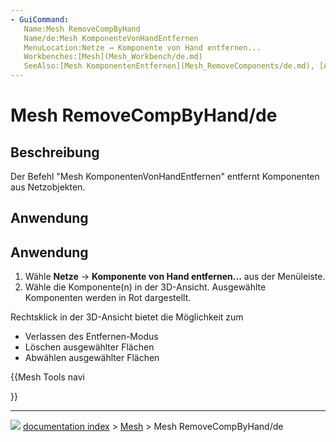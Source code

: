 ```yaml
---
- GuiCommand:
   Name:Mesh RemoveCompByHand
   Name/de:Mesh KomponenteVonHandEntfernen‏‎
   MenuLocation:Netze → Komponente von Hand entfernen...
   Workbenches:[Mesh](Mesh_Workbench/de.md)
   SeeAlso:[Mesh KomponentenEntfernen‏‎](Mesh_RemoveComponents/de.md), [Arch NetzAufteilen](Arch_SplitMesh/de.md)
---
```


# Mesh RemoveCompByHand/de



## Beschreibung

Der Befehl \"Mesh KomponentenVonHandEntfernen\" entfernt Komponenten aus Netzobjekten.



## Anwendung


<div class="mw-translate-fuzzy">

## Anwendung 

1.  Wähle **Netze** → **Komponente von Hand entfernen...** aus der Menüleiste.
2.  Wähle die Komponente(n) in der 3D-Ansicht. Ausgewählte Komponenten werden in Rot dargestellt.

Rechtsklick in der 3D-Ansicht bietet die Möglichkeit zum

-   Verlassen des Entfernen-Modus
-   Löschen ausgewählter Flächen
-   Abwählen ausgewählter Flächen


</div>





{{Mesh Tools navi

}}



---
![](images/Button_right.svg) [documentation index](../README.md) > [Mesh](Mesh_Workbench.md) > Mesh RemoveCompByHand/de
